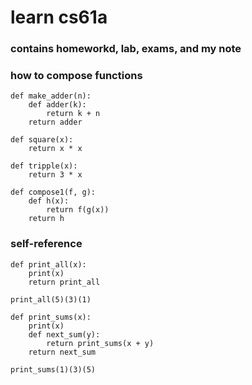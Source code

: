 # learn cs61a
### contains homeworkd, lab, exams, and my note

### how to compose functions
```
def make_adder(n):
    def adder(k):
        return k + n
    return adder

def square(x):
    return x * x

def tripple(x):
    return 3 * x

def compose1(f, g):
    def h(x):
        return f(g(x))
    return h
```

### self-reference
```
def print_all(x):
    print(x)
    return print_all

print_all(5)(3)(1)

def print_sums(x):
    print(x)
    def next_sum(y):
        return print_sums(x + y)
    return next_sum

print_sums(1)(3)(5)
```